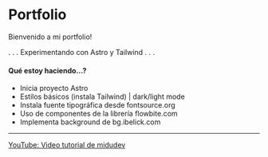 # Portfolio

Bienvenido a mi portfolio!

. . . Experimentando con Astro y Tailwind . . .

#### Qué estoy haciendo...?

- Inicia proyecto Astro
- Estilos básicos (instala Tailwind) | dark/light mode
- Instala fuente tipográfica desde fontsource.org
- Uso de componentes de la librería flowbite.com
- Implementa background de bg.ibelick.com 


____________________________

[YouTube: Video tutorial de midudev](
https://youtu.be/HEMvsJTBweY?si=taXuEovxSKjyL3lD)